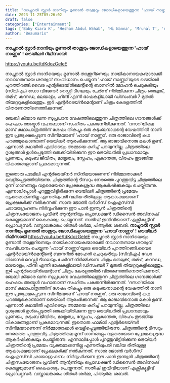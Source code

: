 ```yaml
---
title: "നാച്ചുറൽ സ്റ്റാർ നാനിയും മൃണാൽ താക്കൂറും ജോഡികളായെത്തുന്ന 'ഹായ് നാണ്ണാ' ! ട്രെയിലർ റിലീസായി"
date: 2023-11-25T05:26:02
draft: false
categories: ["Entertainment"]
tags: ['Baby Kiara K', 'Hesham Abdul Wahab', 'Hi Nanna', 'Mrunal T', 'nani', 'Official Trailer', 'Shouryuv']
author: "Beaumaris"
---
```


<strong>നാച്ചുറൽ സ്റ്റാർ നാനിയും മൃണാൽ താക്കൂറും ജോഡികളായെത്തുന്ന 'ഹായ് നാണ്ണാ' ! ട്രെയിലർ റിലീസായി</strong>

https://youtu.be/tdKdozGeIeE

നാച്ചുറൽ സ്റ്റാർ നാനിയെയും മൃണാൽ താക്കൂറിനെയും നായികാനായകന്മാരാക്കി നവാഗതനായ ശൗര്യവ് സംവിധാനം ചെയ്യുന്ന 'ഹായ് നാണ്ണാ'യുടെ ട്രെയിലർ പുറത്തിറങ്ങി.വൈര എന്റർടെയ്ൻമെന്റിന്റെ ബാനറിൽ മോഹൻ ചെറുകുരിയും (സിവിഎം) ഡോ വിജേന്ദർ റെഡ്ഡി ടീഗലയും ചേർന്ന് നിർമ്മിക്കുന്ന ചിത്രം തെലുങ്ക്, തമിഴ്, കന്നഡ, മലയാളം, ഹിന്ദി എന്നീ ഭാഷകളിലായി ഡിസംബർ 7 മുതൽ തിയറ്ററുകളിലെത്തും. ഇ4 എന്റർടെയ്ൻമെന്റാണ് ചിത്രം കേരളത്തിൽ വിതരണത്തിനെത്തിക്കുന്നത്.

ബേബി കിയാര ഖന്ന സുപ്രധാന വേഷത്തിലെത്തുന്ന ചിത്രത്തിലെ ​ഗാനങ്ങൾക്ക് ഹെഷാം അബ്ദുൾ വഹാബാണ് സംഗീതം പകരുന്നിരിക്കുന്നത്. 'ദസറ'യിലെ മാസ് കഥാപാത്രത്തിന് ശേഷം തികച്ചും ഒരു കുടുംബനാഥന്റെ വേഷത്തിൽ നാനി ഈ പ്രത്യക്ഷപ്പെടുന്ന സിനിമയാണ് 'ഹായ് നാണ്ണാ'.
ഒരു രാജാവിന്റെ കഥ പറഞ്ഞുകൊണ്ടാണ് ട്രെയിലർ ആരംഭിക്കുന്നത്. ആ രാജാവിനൊരു മകൾ ഉണ്ട്. എന്നാൽ കഥയിൽ എവിടെയും അമ്മയെ കുറിച്ച് പറയുന്നില്ല. ചിത്രത്തിലെ ദൃശ്യങ്ങൾ ഉൾപ്പെടുത്തി ഒരുക്കിയിരിക്കുന്ന ഈ ട്രെയിലറിൽ പ്രധാനമായും പ്രണയം, കുടുംബ ജീവിതം, മാതൃത്വം, സ്നേഹം, ഏകാന്തത, വിരഹം തുടങ്ങിയ വികാരങ്ങളാണ് പ്രകടമാവുന്നത്.

ഇതൊരു ഫാമിലി എന്റർടെയ്‌നർ സിനിമയാണെന്ന് നിർമ്മാതാക്കൾ വെളിപ്പെടുത്തിയിരുന്നു. ചിത്രത്തിന്റെ ടീസറും നേരത്തെ പുറത്തുവിട്ട ചിത്രത്തിലെ മൂന്ന് ​ഗാനങ്ങളും വളരെയേറെ പ്രേക്ഷകശ്രദ്ധ ആകർഷിക്കുകയും ചെയ്തിരുന്നു. എന്നാലിപ്പോൾ പുറത്തുവിട്ടിരിക്കുന്ന ട്രെയിലർ ചിത്രത്തിന്റെ പ്രമേയം വ്യക്തമാക്കുന്നില്ല എന്നതിലുപരി വലിയ രീതിലുള്ള ആകാംക്ഷയാണ് പ്രേക്ഷകർക്ക് നൽകുന്നത്.
സാനു ജോൺ വർഗീസ് ഐഎസ്‌സി ഛായാഗ്രഹണം നിർവ്വഹിക്കുന്ന ഈ പാൻ ഇന്ത്യൻ ചിത്രത്തിന്റെ ചിത്രസംയോജനം പ്രവീൺ ആന്റണിയും പ്രൊഡക്ഷൻ ഡിസൈൻ അവിനാഷ് കൊല്ലയുമാണ് കൈകാര്യം ചെയ്യുന്നത്. സതീഷ് ഇവിവിയാണ് എക്സിക്യൂട്ടീവ് പ്രൊഡ്യൂസർ. വസ്ത്രാലങ്കാരം: ശീതൾ ശർമ്മ, പിആർഒ: ശബരി.
**നാച്ചുറൽ സ്റ്റാർ നാനിയും മൃണാൽ താക്കൂറും ജോഡികളായെത്തുന്ന 'ഹായ് നാണ്ണാ' ! ട്രെയിലർ റിലീസായി** https://youtu.be/tdKdozGeIeE നാച്ചുറൽ സ്റ്റാർ നാനിയെയും മൃണാൽ താക്കൂറിനെയും നായികാനായകന്മാരാക്കി നവാഗതനായ ശൗര്യവ് സംവിധാനം ചെയ്യുന്ന 'ഹായ് നാണ്ണാ'യുടെ ട്രെയിലർ പുറത്തിറങ്ങി.വൈര എന്റർടെയ്ൻമെന്റിന്റെ ബാനറിൽ മോഹൻ ചെറുകുരിയും (സിവിഎം) ഡോ വിജേന്ദർ റെഡ്ഡി ടീഗലയും ചേർന്ന് നിർമ്മിക്കുന്ന ചിത്രം തെലുങ്ക്, തമിഴ്, കന്നഡ, മലയാളം, ഹിന്ദി എന്നീ ഭാഷകളിലായി ഡിസംബർ 7 മുതൽ തിയറ്ററുകളിലെത്തും. ഇ4 എന്റർടെയ്ൻമെന്റാണ് ചിത്രം കേരളത്തിൽ വിതരണത്തിനെത്തിക്കുന്നത്. ബേബി കിയാര ഖന്ന സുപ്രധാന വേഷത്തിലെത്തുന്ന ചിത്രത്തിലെ ​ഗാനങ്ങൾക്ക് ഹെഷാം അബ്ദുൾ വഹാബാണ് സംഗീതം പകരുന്നിരിക്കുന്നത്. 'ദസറ'യിലെ മാസ് കഥാപാത്രത്തിന് ശേഷം തികച്ചും ഒരു കുടുംബനാഥന്റെ വേഷത്തിൽ നാനി ഈ പ്രത്യക്ഷപ്പെടുന്ന സിനിമയാണ് 'ഹായ് നാണ്ണാ'. ഒരു രാജാവിന്റെ കഥ പറഞ്ഞുകൊണ്ടാണ് ട്രെയിലർ ആരംഭിക്കുന്നത്. ആ രാജാവിനൊരു മകൾ ഉണ്ട്. എന്നാൽ കഥയിൽ എവിടെയും അമ്മയെ കുറിച്ച് പറയുന്നില്ല. ചിത്രത്തിലെ ദൃശ്യങ്ങൾ ഉൾപ്പെടുത്തി ഒരുക്കിയിരിക്കുന്ന ഈ ട്രെയിലറിൽ പ്രധാനമായും പ്രണയം, കുടുംബ ജീവിതം, മാതൃത്വം, സ്നേഹം, ഏകാന്തത, വിരഹം തുടങ്ങിയ വികാരങ്ങളാണ് പ്രകടമാവുന്നത്. ഇതൊരു ഫാമിലി എന്റർടെയ്‌നർ സിനിമയാണെന്ന് നിർമ്മാതാക്കൾ വെളിപ്പെടുത്തിയിരുന്നു. ചിത്രത്തിന്റെ ടീസറും നേരത്തെ പുറത്തുവിട്ട ചിത്രത്തിലെ മൂന്ന് ​ഗാനങ്ങളും വളരെയേറെ പ്രേക്ഷകശ്രദ്ധ ആകർഷിക്കുകയും ചെയ്തിരുന്നു. എന്നാലിപ്പോൾ പുറത്തുവിട്ടിരിക്കുന്ന ട്രെയിലർ ചിത്രത്തിന്റെ പ്രമേയം വ്യക്തമാക്കുന്നില്ല എന്നതിലുപരി വലിയ രീതിലുള്ള ആകാംക്ഷയാണ് പ്രേക്ഷകർക്ക് നൽകുന്നത്. സാനു ജോൺ വർഗീസ് ഐഎസ്‌സി ഛായാഗ്രഹണം നിർവ്വഹിക്കുന്ന ഈ പാൻ ഇന്ത്യൻ ചിത്രത്തിന്റെ ചിത്രസംയോജനം പ്രവീൺ ആന്റണിയും പ്രൊഡക്ഷൻ ഡിസൈൻ അവിനാഷ് കൊല്ലയുമാണ് കൈകാര്യം ചെയ്യുന്നത്. സതീഷ് ഇവിവിയാണ് എക്സിക്യൂട്ടീവ് പ്രൊഡ്യൂസർ. വസ്ത്രാലങ്കാരം: ശീതൾ ശർമ്മ, പിആർഒ: ശബരി.
